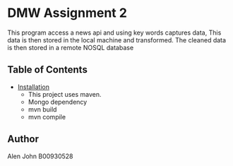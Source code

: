 # DMW Assignment 2
This program access a news api and using key words captures data, This data is then stored in the local machine and transformed. The cleaned data is then stored in a remote NOSQL database
## Table of Contents

- [Installation](#installation)
  - This project uses maven.
  - Mongo dependency
  - mvn build
  - mvn compile

## Author

Alen John B00930528

